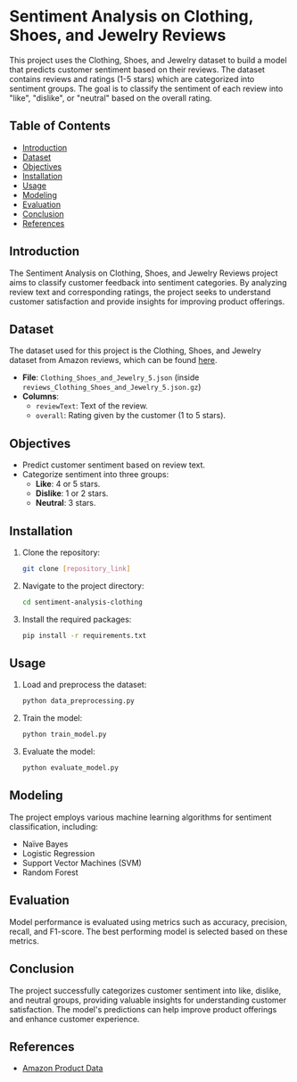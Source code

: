 # Sentiment Analysis on Clothing, Shoes, and Jewelry Reviews

This project uses the Clothing, Shoes, and Jewelry dataset to build a model that predicts customer sentiment based on their reviews. The dataset contains reviews and ratings (1-5 stars) which are categorized into sentiment groups. The goal is to classify the sentiment of each review into "like", "dislike", or "neutral" based on the overall rating.

## Table of Contents

- [Introduction](#introduction)
- [Dataset](#dataset)
- [Objectives](#objectives)
- [Installation](#installation)
- [Usage](#usage)
- [Modeling](#modeling)
- [Evaluation](#evaluation)
- [Conclusion](#conclusion)
- [References](#references)

## Introduction

The Sentiment Analysis on Clothing, Shoes, and Jewelry Reviews project aims to classify customer feedback into sentiment categories. By analyzing review text and corresponding ratings, the project seeks to understand customer satisfaction and provide insights for improving product offerings.

## Dataset

The dataset used for this project is the Clothing, Shoes, and Jewelry dataset from Amazon reviews, which can be found [here](http://jmcauley.ucsd.edu/data/amazon/).

- **File**: `Clothing_Shoes_and_Jewelry_5.json` (inside `reviews_Clothing_Shoes_and_Jewelry_5.json.gz`)
- **Columns**:
  - `reviewText`: Text of the review.
  - `overall`: Rating given by the customer (1 to 5 stars).

## Objectives

- Predict customer sentiment based on review text.
- Categorize sentiment into three groups:
  - **Like**: 4 or 5 stars.
  - **Dislike**: 1 or 2 stars.
  - **Neutral**: 3 stars.

## Installation

1. Clone the repository:
   ```bash
   git clone [repository_link]
   ```
2. Navigate to the project directory:
   ```bash
   cd sentiment-analysis-clothing
   ```
3. Install the required packages:
   ```bash
   pip install -r requirements.txt
   ```

## Usage

1. Load and preprocess the dataset:
   ```python
   python data_preprocessing.py
   ```
2. Train the model:
   ```python
   python train_model.py
   ```
3. Evaluate the model:
   ```python
   python evaluate_model.py
   ```

## Modeling

The project employs various machine learning algorithms for sentiment classification, including:

- Naïve Bayes
- Logistic Regression
- Support Vector Machines (SVM)
- Random Forest

## Evaluation

Model performance is evaluated using metrics such as accuracy, precision, recall, and F1-score. The best performing model is selected based on these metrics.

## Conclusion

The project successfully categorizes customer sentiment into like, dislike, and neutral groups, providing valuable insights for understanding customer satisfaction. The model's predictions can help improve product offerings and enhance customer experience.

## References

- [Amazon Product Data](http://jmcauley.ucsd.edu/data/amazon/)
